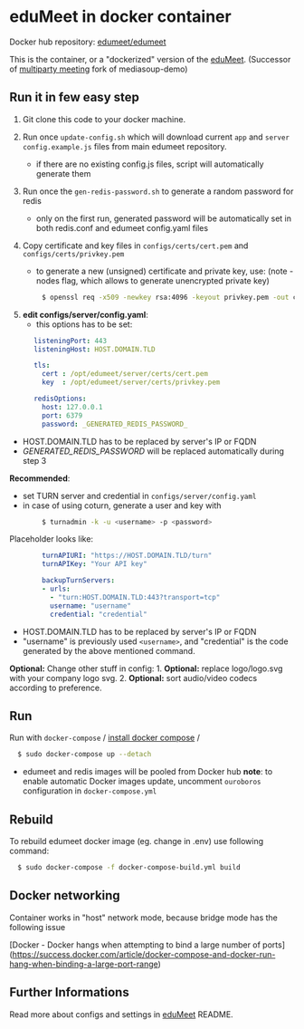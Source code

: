 # eduMeet in docker container

Docker hub repository: [edumeet/edumeet](https://hub.docker.com/r/edumeet/edumeet)

This is the container, or a "dockerized" version of the [eduMeet](https://github.com/edumeet/edumeet).
(Successor of [multiparty meeting](https://github.com/havfo/multiparty-meeting) fork of mediasoup-demo)

## Run it in few easy step

1. Git clone this code to your docker machine.

2. Run once `update-config.sh` which will download current `app` and `server` `config.example.js` files from main edumeet repository.
    - if there are no existing config.js files, script will automatically generate them

3. Run once the `gen-redis-password.sh` to generate a random password for redis
    - only on the first run, generated password will be automatically set in both redis.conf and edumeet config.yaml files

4. Copy certificate and key files in `configs/certs/cert.pem` and `configs/certs/privkey.pem`
    - to generate a new (unsigned) certificate and private key, use: 
      (note -nodes flag, which allows to generate unencrypted private key)

```sh
        $ openssl req -x509 -newkey rsa:4096 -keyout privkey.pem -out cert.pem -days 365 -nodes
```
5. **edit configs/server/config.yaml**:
    - this options has to be set:

```yaml
      listeningPort: 443
      listeningHost: HOST.DOMAIN.TLD

      tls:
        cert : /opt/edumeet/server/certs/cert.pem
        key  : /opt/edumeet/server/certs/privkey.pem

      redisOptions:
        host: 127.0.0.1
        port: 6379
        password: _GENERATED_REDIS_PASSWORD_
```

- HOST.DOMAIN.TLD has to be replaced by server's IP or FQDN
- _GENERATED_REDIS_PASSWORD_ will be replaced automatically during step 3

**Recommended**:
- set TURN server and credential in `configs/server/config.yaml`
- in case of using coturn, generate a user and key with

```sh
        $ turnadmin -k -u <username> -p <password>
```
Placeholder looks like:

```yaml
        turnAPIURI: "https://HOST.DOMAIN.TLD/turn"
        turnAPIKey: "Your API key"

        backupTurnServers:
        - urls:
          - "turn:HOST.DOMAIN.TLD:443?transport=tcp"
          username: "username"
          credential: "credential"
```

- HOST.DOMAIN.TLD has to be replaced by server's IP or FQDN
- "username" is previously used `<username>`, and "credential" is the code generated by the above mentioned command.

**Optional:** Change other stuff in config:
    1. **Optional:** replace logo/logo.svg with your company logo svg.
    2. **Optional:** sort audio/video codecs according to preference.

## Run

Run with `docker-compose` 
/ [install docker compose](https://docs.docker.com/compose/install/) /

```sh
  $ sudo docker-compose up --detach
```
- edumeet and redis images will be pooled from Docker hub
**note**: to enable automatic Docker images update, uncomment `ouroboros` configuration in `docker-compose.yml`

## Rebuild

To rebuild edumeet docker image (eg. change in .env) use following command:

```sh
  $ sudo docker-compose -f docker-compose-build.yml build
```

## Docker networking

Container works in "host" network mode, because bridge mode has the following issue

[Docker - Docker hangs when attempting to bind a large number of ports] (https://success.docker.com/article/docker-compose-and-docker-run-hang-when-binding-a-large-port-range)

## Further Informations

Read more about configs and settings in [eduMeet](https://github.com/edumeet/edumeet) README.
